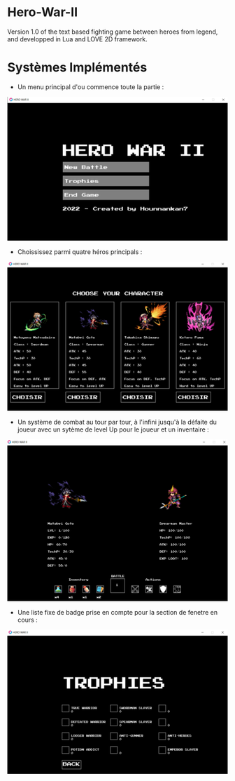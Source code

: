 # Hero-War-II
Version 1.0 of the text based fighting game between heroes from legend, and developped in Lua and LOVE 2D framework.

# Systèmes Implémentés

+ Un menu principal d'ou commence toute la partie :

![Screenshot](assets/readme_image/menu_principal.PNG)

+ Choississez parmi quatre héros principals :

![Screenshot](assets/readme_image/character_choose.PNG)

+ Un système de combat au tour par tour, à l'infini jusqu'à la défaite du joueur avec un sytème de level Up pour le joueur et un inventaire :

![Screenshot](assets/readme_image/battle.PNG)

+ Une liste fixe de badge prise en compte pour la section de fenetre en cours :

![Screenshot](assets/readme_image/trophy.PNG)
